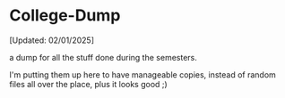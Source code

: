 # College-Dump
[Updated: 02/01/2025]

a dump for all the stuff done during the semesters. 

I'm putting them up here to have manageable copies, instead of random files all over the place, plus it looks good ;)

